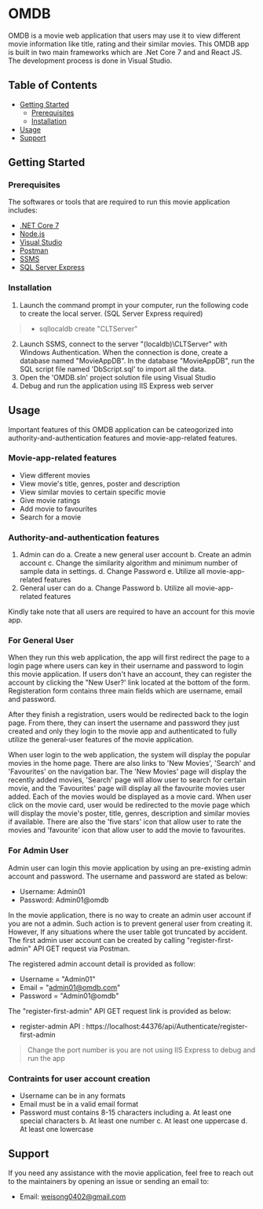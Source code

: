 # OMDB
OMDB is a movie web application that users may use it to view different movie information like title, rating and their similar movies. This OMDB app is built in two main frameworks which are .Net Core 7 and and React JS. The development process is done in Visual Studio.

## Table of Contents
- [Getting Started](#getting-started)
  - [Prerequisites](#prerequisites)
  - [Installation](#installation)
- [Usage](#usage)
- [Support](#support)

## Getting Started

### Prerequisites
The softwares or tools that are required to run this movie application includes:
- [.NET Core 7](https://dotnet.microsoft.com/download)
- [Node.js](https://nodejs.org/en/download/)
- [Visual Studio](https://visualstudio.microsoft.com/downloads/)
- [Postman](https://www.postman.com/downloads/)
- [SSMS](https://learn.microsoft.com/en-us/sql/ssms/download-sql-server-management-studio-ssms?view=sql-server-ver16)
- [SQL Server Express](https://www.microsoft.com/en-us/sql-server/sql-server-downloads)

### Installation
1. Launch the command prompt in your computer, run the following code to create the local server. (SQL Server Express required)
  >  - sqllocaldb create "CLTServer"
2. Launch SSMS, connect to the server "(localdb)\CLTServer" with Windows Authentication. When the connection is done, create a database named "MovieAppDB". In the database "MovieAppDB", run the SQL script file named 'DbScript.sql' to import all the data.
3. Open the 'OMDB.sln' project solution file using Visual Studio
4. Debug and run the application using IIS Express web server

## Usage
Important features of this OMDB application can be cateogorized into authority-and-authentication features and movie-app-related features.

### Movie-app-related features
- View different movies
- View movie's title, genres, poster and description
- View similar movies to certain specific movie
- Give movie ratings
- Add movie to favourites
- Search for a movie

### Authority-and-authentication features
1. Admin can do
  a. Create a new general user account
  b. Create an admin account
  c. Change the similarity algorithm and minimum number of sample data in settings.
  d. Change Password
  e. Utilize all movie-app-related features
2. General user can do
  a. Change Password
  b. Utilize all movie-app-related features

Kindly take note that all users are required to have an account for this movie app. 

### For General User
When they run this web application, the app will first redirect the page to a login page where users can key in their username and password to login this movie application. If users don't have an account, they can register the account by clicking the "New User?' link located at the bottom of the form. Registeration form contains three main fields which are username, email and password.
  
After they finish a registration, users would be redirected back to the login page. From there, they can insert the username and password they just created and only they login to the movie app and authenticated to fully utilize the general-user features of the movie application.

When user login to the web application, the system will display the popular movies in the home page. There are also links to 'New Movies', 'Search' and 'Favourites' on the navigation bar. The 'New Movies' page will display the recently added movies, 'Search' page will allow user to search for certain movie, and the 'Favourites' page will display all the favourite movies user added. Each of the movies would be displayed as a movie card. When user click on the movie card, user would be redirected to the movie page which will display the movie's poster, title, genres, description and similar movies if available. There are also the 'five stars' icon that allow user to rate the movies and 'favourite' icon that allow user to add the movie to favourites. 

### For Admin User
Admin user can login this movie application by using an pre-existing admin account and password.
The username and password are stated as below:
  - Username: Admin01
  - Password: Admin01@omdb

In the movie application, there is no way to create an admin user account if you are not a admin. Such action is to prevent general user from creating it. However, If any situations where the user table got truncated by accident. The first admin user account can be created by calling "register-first-admin" API GET request via Postman.

The registered admin account detail is provided as follow:
  - Username = "Admin01"
  - Email = "admin01@omdb.com"
  - Password = "Admin01@omdb"
  
The "register-first-admin" API GET request link is provided as below:
  - register-admin API : https://localhost:44376/api/Authenticate/register-first-admin

> Change the port number is you are not using IIS Express to debug and run the app

### Contraints for user account creation
- Username can be in any formats
- Email must be in a valid email format
- Password must contains 8-15 characters including
  a. At least one special characters
  b. At least one number
  c. At least one uppercase
  d. At least one lowercase

## Support
If you need any assistance with the movie application, feel free to reach out to the maintainers by opening an issue or sending an email to:
- Email: weisong0402@gmail.com
